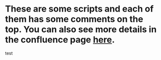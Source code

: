 # These are some scripts and each of them has some comments on the top. You can also see more details in the confluence page [here](https://hive.biochemistry.gwu.edu/confluence/display/HTS/Table+of+the+11+scripts+on+GW-HIVE+Github).
test
